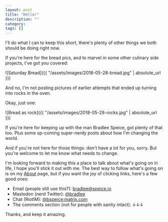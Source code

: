 ```yaml
---
layout: post
title: "Hello!"
description: ""
category:
tags: []
---
```


I'll do what I can to keep this short, there's plenty of other things we both should be doing right now.

If you're here for the bread pics, and to marvel in some other culinary side projects, I've got you covered:

![Saturday Bread]({{ "/assets/images/2018-05-28-bread.jpg" | absolute_url }})

And no, I'm not posting pictures of earlier attempts that ended up turning into rocks in the oven.

Okay, just one:

![Bread as rock]({{ "/assets/images/2018-05-28-rocks.jpg" | absolute_url }})

If you're here for keeping up with the man Bradlee Speice, got plenty of that too. Plus some up-coming
super-nerdy posts about how I'm changing the world.

And if you're not here for those things: don't have a lot for you, sorry. But you're welcome to let me know
what needs to change.

I'm looking forward to making this a place to talk about what's going on in life, I hope you'll stick it out with me.
The best way to follow what's going on is on my [About](/about/) page, but if you want the joy of clicking links,
here's a few good ones:

- Email (people still use this?): [bradlee@speice.io](mailto:bradlee@speice.io)
- Mastodon (nerd Twitter): [@bradlee](https://mastodon.social/@bradlee)
- Chat (RiotIM): [@bspeice:matrix.com](https://matrix.to/#/@bspeice:matrix.com)
- The comments section (not for people with sanity intact): ↓↓↓

Thanks, and keep it amazing.
